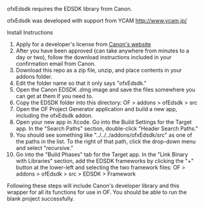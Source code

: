 ofxEdsdk requires the EDSDK library from Canon.

ofxEdsdk was developed with support from YCAM http://www.ycam.jp/

Install Instructions

1. Apply for a developer's license from [Canon's website](http://consumer.usa.canon.com/cusa/support/consumer/eos_slr_camera_systems/eos_digital_slr_cameras/digital_rebel_xt?fileURL=ps_sdk_form&pageKeyCode=downloadLicense&id=0901e02480057a74_1&productOverviewCid=0901e0248003ce28&keycode=Sdk_Lic) 
2. After you have been approved (can take anywhere from minutes to a day or two), follow the download instructions included in your confirmation email from Canon.
3. Download this repo as a zip file, unzip, and place contents in your addons folder.
4. Edit the folder name so that it only says "ofxEdsdk."
5. Open the Canon EDSDK .dmg image and save the files somewhere you can get at them if you need to. 
6. Copy the EDSDK folder into this directory: OF > addons > ofEdsdk > src
7. Open the OF Project Generator application and build a new app, including the ofxEdsdk addon.
8. Open your new app in Xcode. Go into the Build Settings for the Target app. In the "Search Paths" section, double-click  "Header Search Paths."
9. You should see something like "../../../addons/ofxEdsdk/src" as one of the paths in the list. To the right of that path, click the drop-down menu and select "recursive."
10. Go into the "Build Phases" tab for the Target app. In the "Link Binary with Libraries" section, add the EDSDK frameworks by clicking the "+" button at the lower-left and selecting the two framework files: OF > addons > ofEdsdk > src > EDSDK > Framework

Following these steps will include Canon's developer library and this wrapper for all its functions for use in OF. You should be able to run the blank project successfully.
